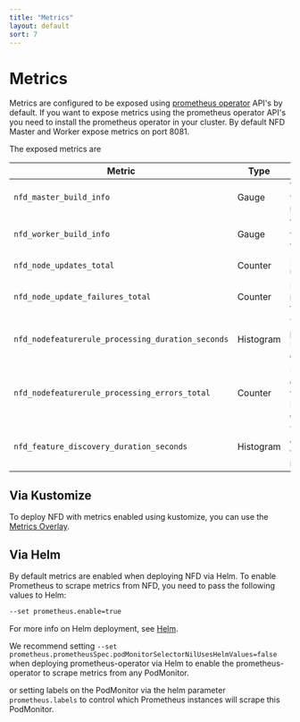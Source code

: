 ```yaml
---
title: "Metrics"
layout: default
sort: 7
---
```


# Metrics

Metrics are configured to be exposed using [prometheus operator](https://github.com/prometheus-operator/prometheus-operator)
API's by default. If you want to expose metrics using the prometheus operator
API's you need to install the prometheus operator in your cluster.
By default NFD Master and Worker expose metrics on port 8081.

The exposed metrics are

| Metric                                            | Type      | Description
| ------------------------------------------------- | --------- | ---------------------------------------
| `nfd_master_build_info`                           | Gauge     | Version from which nfd-master was built
| `nfd_worker_build_info`                           | Gauge     | Version from which nfd-worker was built
| `nfd_node_updates_total`                          | Counter   | Number of nodes updated
| `nfd_node_update_failures_total`                  | Counter   | Number of nodes update failures
| `nfd_nodefeaturerule_processing_duration_seconds` | Histogram | Time taken to process NodeFeatureRule objects
| `nfd_nodefeaturerule_processing_errors_total`     | Counter   | Number or errors encountered while processing NodeFeatureRule objects
| `nfd_feature_discovery_duration_seconds`          | Histogram | Time taken to discover features on a node

## Via Kustomize

To deploy NFD with metrics enabled using kustomize, you can use the
[Metrics Overlay](kustomize.md#metrics).

## Via Helm

By default metrics are enabled when deploying NFD via Helm. To enable Prometheus
to scrape metrics from NFD, you need to pass the following values to Helm:

```bash
--set prometheus.enable=true
```

For more info on Helm deployment, see [Helm](helm.md).

We recommend setting
`--set prometheus.prometheusSpec.podMonitorSelectorNilUsesHelmValues=false`
when deploying prometheus-operator via Helm to enable the prometheus-operator
to scrape metrics from any PodMonitor.

or setting labels on the PodMonitor via the helm parameter `prometheus.labels`
to control which Prometheus instances will scrape this PodMonitor.
